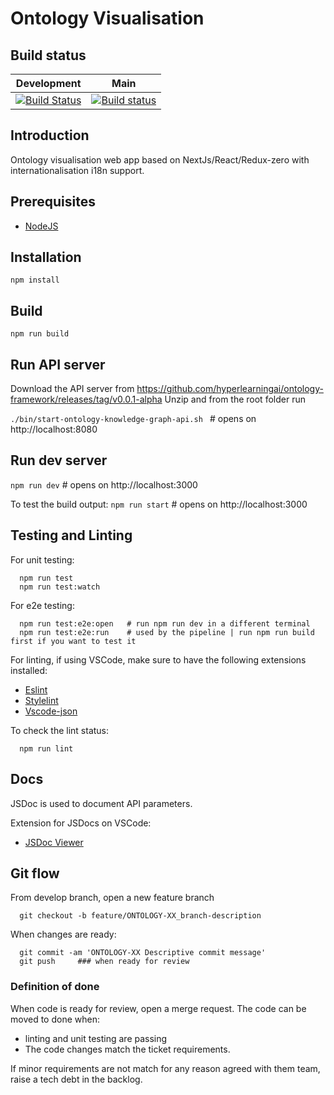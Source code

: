 # Ontology Visualisation

## Build status


| Development  | Main  |
| :----------: | :---: |
| [![Build Status](https://dev.azure.com/hyperlearningai/Ontology%20Framework/_apis/build/status/Ontology%20Visualisation%20Dev?branchName=develop)](https://dev.azure.com/hyperlearningai/Ontology%20Framework/_build/latest?definitionId=4&branchName=develop) | [![Build status](https://dev.azure.com/hyperlearningai/Ontology%20Framework/_apis/build/status/Ontology%20Visualisation%20Production)](https://dev.azure.com/hyperlearningai/Ontology%20Framework/_build/latest?definitionId=5) |


## Introduction

Ontology visualisation web app based on NextJs/React/Redux-zero with internationalisation i18n support.

## Prerequisites

- [NodeJS](https://nodejs.org/en/download/)

## Installation

`npm install`

## Build

`npm run build`

## Run API server

Download the API server from https://github.com/hyperlearningai/ontology-framework/releases/tag/v0.0.1-alpha
Unzip and from the root folder run

`./bin/start-ontology-knowledge-graph-api.sh ` # opens on http://localhost:8080

## Run dev server

`npm run dev` # opens on http://localhost:3000

To test the build output:
 `npm run start` # opens on http://localhost:3000

## Testing and Linting

For unit testing:
```shell script
  npm run test
  npm run test:watch
```

For e2e testing:
```shell script
  npm run test:e2e:open   # run npm run dev in a different terminal
  npm run test:e2e:run    # used by the pipeline | run npm run build first if you want to test it
```

For linting, if using VSCode, make sure to have the following extensions installed:
- [Eslint](https://marketplace.visualstudio.com/items?itemName=dbaeumer.vscode-eslint)
- [Stylelint](https://marketplace.visualstudio.com/items?itemName=stylelint.vscode-stylelint)
- [Vscode-json](https://marketplace.visualstudio.com/items?itemName=andyyaldoo.vscode-json)

To check the lint status:
```shell script
  npm run lint
```

## Docs 
JSDoc is used to document API parameters.

Extension for JSDocs on VSCode:
- [JSDoc Viewer](https://marketplace.visualstudio.com/items?itemName=Shinworks.jsdoc-view)


## Git flow

From develop branch, open a new feature branch

```shell script
  git checkout -b feature/ONTOLOGY-XX_branch-description
```

When changes are ready:
```shell script
  git commit -am 'ONTOLOGY-XX Descriptive commit message'
  git push     ### when ready for review
```

### Definition of done

When code is ready for review, open a merge request.
The code can be moved to done when:
  - linting and unit testing are passing
  - The code changes match the ticket requirements.

If minor requirements are not match for any reason agreed with them team, raise a tech debt in the backlog.

 